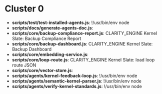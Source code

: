 # Cluster 0
- **scripts/test/test-installed-agents.js**: !/usr/bin/env node
- **scripts/docs/generate-agents-doc.js**: 
- **scripts/core/backup-compliance-report.js**: CLARITY_ENGINE Kernel Slate: Backup Compliance Report
- **scripts/core/backup-dashboard.js**: CLARITY_ENGINE Kernel Slate: Backup Dashboard
- **scripts/core/embedding-service.js**: 
- **scripts/core/loop-route.js**: CLARITY_ENGINE Kernel Slate: load loop route JSON
- **scripts/core/vector-store.js**: 
- **scripts/agents/kernel-feedback-loop.js**: !/usr/bin/env node
- **scripts/agents/semantic-kernel-parser.js**: !/usr/bin/env node
- **scripts/agents/verify-kernel-standards.js**: !/usr/bin/env node
